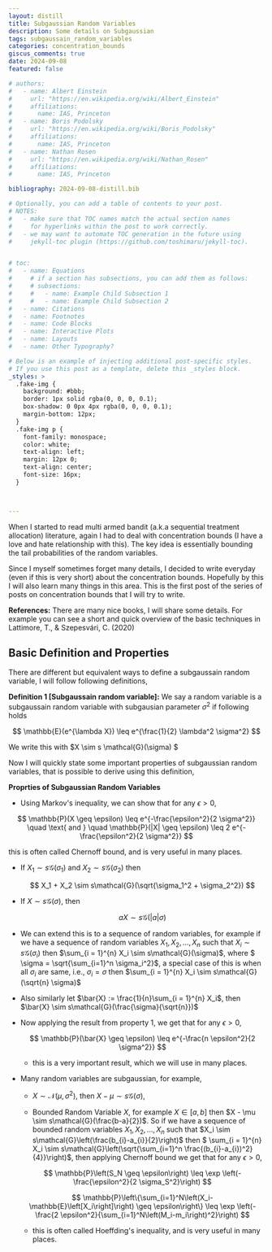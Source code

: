 ```yaml
---
layout: distill
title: Subgaussian Random Variables
description: Some details on Subgaussian
tags: subgaussain_random_variables 
categories: concentration_bounds
giscus_comments: true
date: 2024-09-08
featured: false

# authors:
#   - name: Albert Einstein
#     url: "https://en.wikipedia.org/wiki/Albert_Einstein"
#     affiliations:
#       name: IAS, Princeton
#   - name: Boris Podolsky
#     url: "https://en.wikipedia.org/wiki/Boris_Podolsky"
#     affiliations:
#       name: IAS, Princeton
#   - name: Nathan Rosen
#     url: "https://en.wikipedia.org/wiki/Nathan_Rosen"
#     affiliations:
#       name: IAS, Princeton

bibliography: 2024-09-08-distill.bib

# Optionally, you can add a table of contents to your post.
# NOTES:
#   - make sure that TOC names match the actual section names
#     for hyperlinks within the post to work correctly.
#   - we may want to automate TOC generation in the future using
#     jekyll-toc plugin (https://github.com/toshimaru/jekyll-toc).


# toc:
#   - name: Equations
#     # if a section has subsections, you can add them as follows:
#     # subsections:
#     #   - name: Example Child Subsection 1
#     #   - name: Example Child Subsection 2
#   - name: Citations
#   - name: Footnotes
#   - name: Code Blocks
#   - name: Interactive Plots
#   - name: Layouts
#   - name: Other Typography?

# Below is an example of injecting additional post-specific styles.
# If you use this post as a template, delete this _styles block.
_styles: >
  .fake-img {
    background: #bbb;
    border: 1px solid rgba(0, 0, 0, 0.1);
    box-shadow: 0 0px 4px rgba(0, 0, 0, 0.1);
    margin-bottom: 12px;
  }
  .fake-img p {
    font-family: monospace;
    color: white;
    text-align: left;
    margin: 12px 0;
    text-align: center;
    font-size: 16px;
  }



---
```


When I started to read multi armed bandit (a.k.a sequential treatment allocation) literature, again I had to deal with concentration bounds (I have a love and hate relationship with this). The key idea is essentially bounding the tail probabilities of the random variables.

Since I myself sometimes forget many details, I decided to write everyday (even if this is very short) about the concentration bounds. Hopefully by this I will also learn many things in this area. This is the first post of the series of posts on concentration bounds that I will try to write. 

**References:** There are many nice books, I will share some details. For example you can see a short and quick overview of the basic techniques in Lattimore, T., & Szepesvári, C. (2020) <d-cite key="lattimore2020bandit"></d-cite>

## Basic Definition and Properties

There are different but equivalent ways to define a subgaussain random variable, I will follow following definitions, 

**Definition 1 [Subgaussain random variable]:** We say a random variable is a subgaussain random variable with subgausian parameter $\sigma^2$ if following holds


$$
\mathbb{E}(e^{\lambda X}) \leq e^{\frac{1}{2} \lambda^2 \sigma^2} 
$$

We write this with $X \sim s \mathcal{G}(\sigma) $

Now I will quickly state some important properties of subgaussian random variables, that is possible to derive using this definition,

**Proprties of Subgaussian Random Variables**

-  Using Markov's inequality, we can show that for any $\epsilon > 0$,

  $$
   \mathbb{P}(X \geq \epsilon) \leq e^{-\frac{\epsilon^2}{2 \sigma^2}} \quad \text{ and } \quad  \mathbb{P}(|X| \geq \epsilon) \leq 2 e^{-\frac{\epsilon^2}{2 \sigma^2}}
  $$

  this is often called Chernoff bound, and is very useful in many places.

- If $X_1 \sim s\mathcal{G}(\sigma_1)$ and $X_2 \sim s\mathcal{G}(\sigma_2)$ then 
  
  $$ 
    X_1 + X_2 \sim s\mathcal{G}(\sqrt{\sigma_1^2 + \sigma_2^2}) 
  $$

- If $X \sim s \mathcal{G}(\sigma)$, then 

  $$ 
    a X \sim s \mathcal{G}(|a|\sigma)
  $$

- We can extend this is to a sequence of random variables, for example if we have a sequence of random variables $X_1, X_2, \ldots, X_n$ such that $X_i \sim s\mathcal{G}(\sigma_i)$ then $\sum_{i = 1}^{n} X_i \sim s\mathcal{G}(\sigma)$, where  $ \sigma = \sqrt{\sum_{i=1}^n \sigma_i^2}$, a special case of this is when all $\sigma_i$ are same, i.e., $\sigma_i = \sigma$ then $\sum_{i = 1}^{n} X_i \sim s\mathcal{G}(\sqrt{n} \sigma)$

- Also similarly let $\bar{X} := \frac{1}{n}\sum_{i = 1}^{n} X_i$, then $\bar{X} \sim s\mathcal{G}(\frac{\sigma}{\sqrt{n}})$

- Now applying the result from property 1, we get that for any $\epsilon > 0$,

  $$
  \mathbb{P}(\bar{X} \geq \epsilon) \leq e^{-\frac{n \epsilon^2}{2 \sigma^2}}
  $$

  - this is a very important result, which we will use in many places.

- Many random variables are subgaussian, for example, 
      
    - $X \sim \mathcal{N}(\mu, \sigma^2)$, then $X - \mu \sim s\mathcal{G}(\sigma)$, 

    - Bounded Random Variable $X$, for example $X \in [a, b]$ then  $X - \mu \sim s\mathcal{G}(\frac{b-a}{2})$. So if we have a sequence of bounded random variables $X_1, X_2, \ldots, X_n$ such that $X_i \sim s\mathcal{G}\left(\frac{b_{i}-a_{i}}{2}\right)$ then $ \sum_{i = 1}^{n} X_i \sim s\mathcal{G}\left(\sqrt{\sum_{i=1}^n \frac{(b_{i}-a_{i})^2}{4}}\right)$, then applying Chernoff bound we get that for any $\epsilon > 0$,

  $$
    \mathbb{P}\left(S_N \geq \epsilon\right) \leq \exp \left(-\frac{\epsilon^2}{2 \sigma_S^2}\right)
  $$

  $$
    \mathbb{P}\left\{\sum_{i=1}^N\left(X_i-\mathbb{E}\left[X_i\right]\right) \geq \epsilon\right\} \leq \exp \left(-\frac{2 \epsilon^2}{\sum_{i=1}^N\left(M_i-m_i\right)^2}\right)
  $$

  - this is often called Hoeffding's inequality, and is very useful in many places.


  
<!-- 

## Footnotes

Just wrap the text you would like to show up in a footnote in a `<d-footnote>` tag.
The number of the footnote will be automatically generated.<d-footnote>This will become a hoverable footnote.</d-footnote> -->


<!-- 
## Code Blocks

Syntax highlighting is provided within `<d-code>` tags.
An example of inline code snippets: `<d-code language="html">let x = 10;</d-code>`.
For larger blocks of code, add a `block` attribute:

<d-code block language="javascript">
  var x = 25;
  function(x) {
    return x * x;
  }
</d-code>

**Note:** `<d-code>` blocks do not look good in the dark mode.
You can always use the default code-highlight using the `highlight` liquid tag:

{% highlight javascript %}
var x = 25;
function(x) {
return x \* x;
}
{% endhighlight %} -->


<!-- 
## Interactive Plots

You can add interative plots using plotly + iframes :framed_picture:

<div class="l-page">
  <iframe src="{{ '/assets/plotly/demo.html' | relative_url }}" frameborder='0' scrolling='no' height="500px" width="100%" style="border: 1px dashed grey;"></iframe>
</div>

The plot must be generated separately and saved into an HTML file.
To generate the plot that you see above, you can use the following code snippet:

{% highlight python %}
import pandas as pd
import plotly.express as px
df = pd.read_csv(
'https://raw.githubusercontent.com/plotly/datasets/master/earthquakes-23k.csv'
)
fig = px.density_mapbox(
df,
lat='Latitude',
lon='Longitude',
z='Magnitude',
radius=10,
center=dict(lat=0, lon=180),
zoom=0,
mapbox_style="stamen-terrain",
)
fig.show()
fig.write_html('assets/plotly/demo.html')
{% endhighlight %}

--- -->

<!-- ## Details boxes

Details boxes are collapsible boxes which hide additional information from the user. They can be added with the `details` liquid tag:

{% details Click here to know more %}
Additional details, where math $$ 2x - 1 $$ and `code` is rendered correctly.
{% enddetails %} -->


<!-- 
## Layouts

The main text column is referred to as the body.
It is the assumed layout of any direct descendants of the `d-article` element.

<div class="fake-img l-body">
  <p>.l-body</p>
</div>

For images you want to display a little larger, try `.l-page`:

<div class="fake-img l-page">
  <p>.l-page</p>
</div>

All of these have an outset variant if you want to poke out from the body text a little bit.
For instance:

<div class="fake-img l-body-outset">
  <p>.l-body-outset</p>
</div>

<div class="fake-img l-page-outset">
  <p>.l-page-outset</p>
</div>

Occasionally you’ll want to use the full browser width.
For this, use `.l-screen`.
You can also inset the element a little from the edge of the browser by using the inset variant.

<div class="fake-img l-screen">
  <p>.l-screen</p>
</div>
<div class="fake-img l-screen-inset">
  <p>.l-screen-inset</p>
</div>

The final layout is for marginalia, asides, and footnotes.
It does not interrupt the normal flow of `.l-body` sized text except on mobile screen sizes.

<div class="fake-img l-gutter">
  <p>.l-gutter</p>
</div>

--- -->
<!-- 
## Other Typography?

Emphasis, aka italics, with _asterisks_ (`*asterisks*`) or _underscores_ (`_underscores_`).

Strong emphasis, aka bold, with **asterisks** or **underscores**.

Combined emphasis with **asterisks and _underscores_**.

Strikethrough uses two tildes. ~~Scratch this.~~

1. First ordered list item
2. Another item
   ⋅⋅\* Unordered sub-list.
3. Actual numbers don't matter, just that it's a number
   ⋅⋅1. Ordered sub-list
4. And another item.

⋅⋅⋅You can have properly indented paragraphs within list items. Notice the blank line above, and the leading spaces (at least one, but we'll use three here to also align the raw Markdown).

⋅⋅⋅To have a line break without a paragraph, you will need to use two trailing spaces.⋅⋅
⋅⋅⋅Note that this line is separate, but within the same paragraph.⋅⋅
⋅⋅⋅(This is contrary to the typical GFM line break behaviour, where trailing spaces are not required.)

- Unordered list can use asterisks

* Or minuses

- Or pluses

[I'm an inline-style link](https://www.google.com)

[I'm an inline-style link with title](https://www.google.com "Google's Homepage")

[I'm a reference-style link][Arbitrary case-insensitive reference text]

[You can use numbers for reference-style link definitions][1]

Or leave it empty and use the [link text itself].

URLs and URLs in angle brackets will automatically get turned into links.
http://www.example.com or <http://www.example.com> and sometimes
example.com (but not on Github, for example).

Some text to show that the reference links can follow later.

[arbitrary case-insensitive reference text]: https://www.mozilla.org
[1]: http://slashdot.org
[link text itself]: http://www.reddit.com

Here's our logo (hover to see the title text):

Inline-style:
![alt text](https://github.com/adam-p/markdown-here/raw/master/src/common/images/icon48.png "Logo Title Text 1")

Reference-style:
![alt text][logo]

[logo]: https://github.com/adam-p/markdown-here/raw/master/src/common/images/icon48.png "Logo Title Text 2"

Inline `code` has `back-ticks around` it.

```javascript
var s = "JavaScript syntax highlighting";
alert(s);
```

```python
s = "Python syntax highlighting"
print s
```

```
No language indicated, so no syntax highlighting.
But let's throw in a <b>tag</b>.
```

Colons can be used to align columns.

| Tables        |      Are      |  Cool |
| ------------- | :-----------: | ----: |
| col 3 is      | right-aligned | $1600 |
| col 2 is      |   centered    |   $12 |
| zebra stripes |   are neat    |    $1 |

There must be at least 3 dashes separating each header cell.
The outer pipes (|) are optional, and you don't need to make the
raw Markdown line up prettily. You can also use inline Markdown.

| Markdown | Less      | Pretty     |
| -------- | --------- | ---------- |
| _Still_  | `renders` | **nicely** |
| 1        | 2         | 3          |

> Blockquotes are very handy in email to emulate reply text.
> This line is part of the same quote.

Quote break.

> This is a very long line that will still be quoted properly when it wraps. Oh boy let's keep writing to make sure this is long enough to actually wrap for everyone. Oh, you can _put_ **Markdown** into a blockquote.

Here's a line for us to start with.

This line is separated from the one above by two newlines, so it will be a _separate paragraph_.

This line is also a separate paragraph, but...
This line is only separated by a single newline, so it's a separate line in the _same paragraph_. -->
